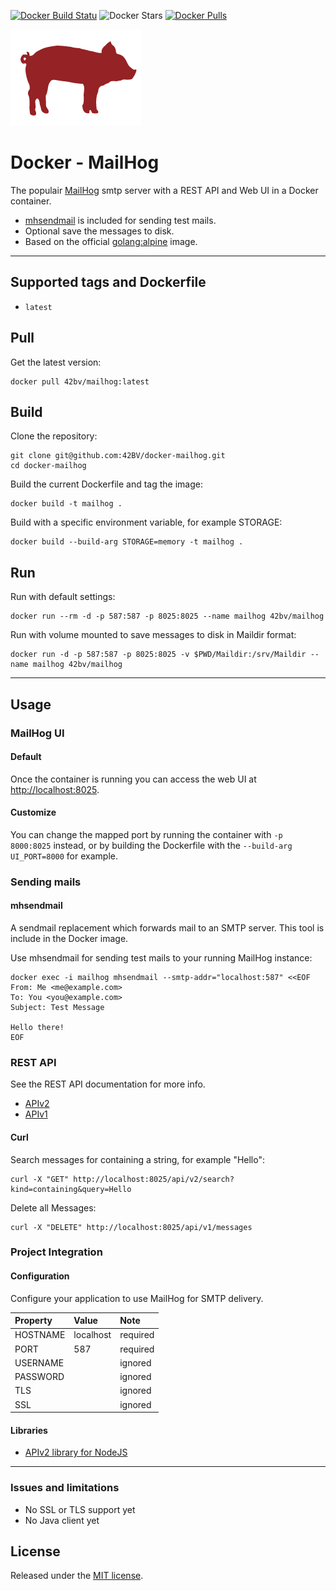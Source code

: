 [![Docker Build Statu](https://img.shields.io/docker/build/42bv/mailhog.svg)](https://hub.docker.com/r/42bv/docker-mailhog/builds/) ![Docker Stars](https://img.shields.io/docker/stars/42bv/mailhog.svg) [![Docker Pulls](https://img.shields.io/docker/pulls/42bv/mailhog.svg)](https://hub.docker.com/r/42bv/mailhog/) 

[![MailHog](https://github.com/42BV/docker-mailhog/blob/master/logo.png?raw=true)](https://github.com/mailhog/MailHog) 

# Docker - MailHog

The populair [MailHog](https://github.com/mailhog/MailHog) smtp server with a REST API and Web UI in a Docker container.

- [mhsendmail](https://github.com/mailhog/mhsendmail) is included for sending test mails.
- Optional save the messages to disk.
- Based on the official [golang:alpine](https://hub.docker.com/_/golang/) image.

---

## Supported tags and Dockerfile

- `latest`


## Pull  

Get the latest version:
```
docker pull 42bv/mailhog:latest
```

## Build  

Clone the repository:
```
git clone git@github.com:42BV/docker-mailhog.git
cd docker-mailhog
```

Build the current Dockerfile  and tag the image:   
```
docker build -t mailhog .
```

Build with a specific environment variable, for example STORAGE:   
```
docker build --build-arg STORAGE=memory -t mailhog .
```

## Run
  
Run with default settings:
```
docker run --rm -d -p 587:587 -p 8025:8025 --name mailhog 42bv/mailhog
```

Run with volume mounted to save messages to disk in Maildir format: 
```
docker run -d -p 587:587 -p 8025:8025 -v $PWD/Maildir:/srv/Maildir --name mailhog 42bv/mailhog
```

---

## Usage

### MailHog UI

#### Default
Once the container is running you can access the web UI at [http://localhost:8025](http://localhost:8025). 

#### Customize
You can change the mapped port by running the container with `-p 8000:8025` instead, or by building the Dockerfile with the `--build-arg UI_PORT=8000` for example.

### Sending mails

#### mhsendmail

A sendmail replacement which forwards mail to an SMTP server. This tool is include in the Docker image. 

Use mhsendmail for sending test mails to your running MailHog instance:

```
docker exec -i mailhog mhsendmail --smtp-addr="localhost:587" <<EOF 
From: Me <me@example.com>
To: You <you@example.com>
Subject: Test Message

Hello there!
EOF
```

### REST API

See the REST API documentation for more info.

* [APIv2](https://github.com/mailhog/MailHog/blob/master/docs/APIv2.md)
* [APIv1](https://github.com/mailhog/MailHog/blob/master/docs/APIv1.md)

#### Curl

Search messages for containing a string, for example "Hello":
```
curl -X "GET" http://localhost:8025/api/v2/search?kind=containing&query=Hello 
```

Delete all Messages:
```
curl -X "DELETE" http://localhost:8025/api/v1/messages
```

### Project Integration

#### Configuration

Configure your application to use MailHog for SMTP delivery.

| Property  | Value     | Note     |
|:--------- |:--------- | :------- |
| HOSTNAME  | localhost | required |
| PORT      | 587       | required |
| USERNAME  |           | ignored  |
| PASSWORD  |           | ignored  |
| TLS       |           | ignored  |
| SSL       |           | ignored  |

#### Libraries

* [APIv2 library for NodeJS](https://github.com/blueimp/mailhog-node)

---

### Issues and limitations

* No SSL or TLS support yet
* No Java client yet

## License

Released under the [MIT license](https://github.com/42BV/docker-mailhog/blob/master/LICENSE.md).